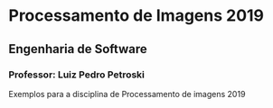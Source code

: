 # Processamento de Imagens 2019
## Engenharia de Software
### Professor: Luiz Pedro Petroski

Exemplos para a disciplina de Processamento de imagens 2019